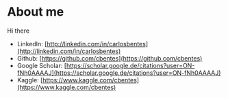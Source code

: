 # About me

Hi there


* LinkedIn: [http://linkedin.com/in/carlosbentes](http://linkedin.com/in/carlosbentes)
* Github: [https://github.com/cbentes](https://github.com/cbentes)
* Google Scholar: [https://scholar.google.de/citations?user=ON-fNh0AAAAJ](https://scholar.google.de/citations?user=ON-fNh0AAAAJ)
* Kaggle: [https://www.kaggle.com/cbentes](https://www.kaggle.com/cbentes)
